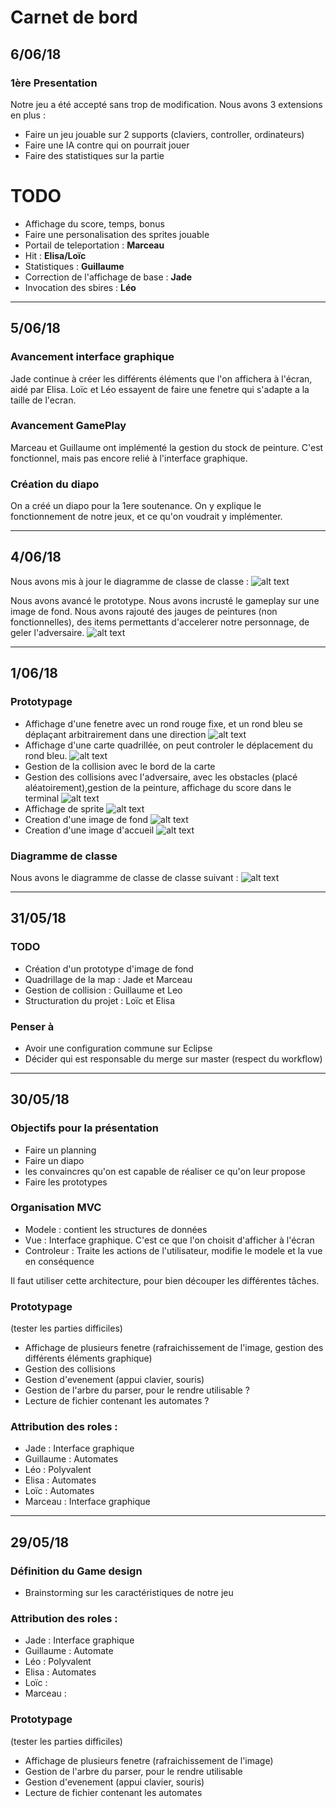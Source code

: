 # Carnet de bord

## 6/06/18

### 1ère Presentation

Notre jeu a été accepté sans trop de modification. Nous avons 3 extensions en plus :
* Faire un jeu jouable sur 2 supports (claviers, controller, ordinateurs)
* Faire une IA contre qui on pourrait jouer
* Faire des statistiques sur la partie

# TODO

* Affichage du score, temps, bonus
* Faire une personalisation des sprites jouable
* Portail de teleportation : **Marceau**
* Hit : **Elisa/Loïc**
* Statistiques : **Guillaume**
* Correction de l'affichage de base : **Jade**
* Invocation des sbires : **Léo**

___

## 5/06/18

### Avancement interface graphique

Jade continue à créer les différents éléments que l'on affichera à l'écran, aidé par Elisa.
Loïc et Léo essayent de faire une fenetre qui s'adapte a la taille de l'ecran.

### Avancement GamePlay

Marceau et Guillaume ont implémenté la gestion du stock de peinture. C'est fonctionnel, mais pas encore relié à l'interface graphique.

### Création du diapo

On a créé un diapo pour la 1ere soutenance. On y explique le fonctionnement de notre jeux, et ce qu'on voudrait y implémenter.

___
## 4/06/18
 
Nous avons mis à jour le diagramme de classe de classe :
![alt text](https://github.com/TheTisiboth/PLA_2018/blob/master/images/proto/uml.png )

Nous avons avancé le prototype. Nous avons incrusté le gameplay sur une image de fond. Nous avons rajouté des jauges de peintures (non fonctionnelles), des items permettants d'accelerer notre personnage, de geler l'adversaire.
![alt text](https://github.com/TheTisiboth/PLA_2018/blob/master/images/proto/6.png )

___

## 1/06/18

### Prototypage
* Affichage d'une fenetre avec un rond rouge fixe, et un rond bleu se déplaçant arbitrairement dans une direction
![alt text](https://github.com/TheTisiboth/PLA_2018/blob/master/images/proto/1.png )
* Affichage d'une carte quadrillée, on peut controler le déplacement du rond bleu.
![alt text](https://github.com/TheTisiboth/PLA_2018/blob/master/images/proto/2.png)
* Gestion de la collision avec le bord de la carte
* Gestion des collisions avec l'adversaire, avec les obstacles (placé aléatoirement),gestion de la peinture,  affichage du score dans le terminal
![alt text](https://github.com/TheTisiboth/PLA_2018/blob/master/images/proto/3.png )
* Affichage de sprite
![alt text](https://github.com/TheTisiboth/PLA_2018/blob/master/images/proto/4.png )
* Creation d'une image de fond 
![alt text](https://github.com/TheTisiboth/PLA_2018/blob/master/images/proto/background.png )
* Creation d'une image d'accueil
![alt text](https://github.com/TheTisiboth/PLA_2018/blob/master/images/proto/accueil.png)


### Diagramme de classe

Nous avons le diagramme de classe de classe suivant :
![alt text](https://github.com/TheTisiboth/PLA_2018/blob/master/images/proto/5.png )



___

## 31/05/18

### TODO
* Création d'un prototype d'image de fond
* Quadrillage de la map : Jade et Marceau
* Gestion de collision : Guillaume et Leo
* Structuration du projet : Loïc et Elisa

### Penser à
* Avoir une configuration commune sur Eclipse
* Décider qui est responsable du merge sur master (respect du workflow)

___

## 30/05/18

### Objectifs pour la présentation
* Faire un planning  
* Faire un diapo
* les convaincres qu'on est capable de réaliser ce qu'on leur propose
* Faire les prototypes

### Organisation MVC

* Modele : contient les structures de données
* Vue : Interface graphique. C'est ce que l'on choisit d'afficher à l'écran
* Controleur : Traite les actions de l'utilisateur, modifie le modele et la vue en conséquence

Il faut utiliser cette architecture, pour bien découper les différentes tâches.

### Prototypage
(tester les parties difficiles)

* Affichage de plusieurs fenetre (rafraichissement de l'image, gestion des différents éléments graphique)
* Gestion des collisions
* Gestion d'evenement (appui clavier, souris)
* Gestion de l'arbre du parser, pour le rendre utilisable ?
* Lecture de fichier contenant les automates ?

### Attribution des roles :
* Jade : Interface graphique
* Guillaume : Automates
* Léo : Polyvalent
* Elisa : Automates
* Loïc : Automates
* Marceau : Interface graphique

___

## 29/05/18

### Définition du Game design
* Brainstorming sur les caractéristiques de notre jeu

### Attribution des roles :
* Jade : Interface graphique
* Guillaume : Automate
* Léo : Polyvalent
* Elisa : Automates
* Loïc : 
* Marceau : 

### Prototypage
(tester les parties difficiles)

* Affichage de plusieurs fenetre (rafraichissement de l'image)
* Gestion de l'arbre du parser, pour le rendre utilisable
* Gestion d'evenement (appui clavier, souris)
* Lecture de fichier contenant les automates

